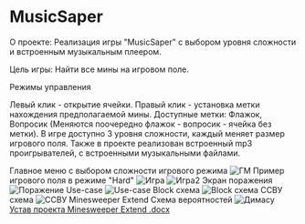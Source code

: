 # MusicSaper
О проекте: Реализация игры "MusicSaper" с выбором уровня сложности и встроенным музыкальным плеером.

Цель игры: Найти все мины на игровом поле.

Режимы управления

Левый клик - открытие ячейки.
Правый клик - установка метки нахождения предполагаемой мины.
Доступные метки: Флажок, Вопросик (Меняются поочередно флажок - вопросик - ячейка без метки).
В игре доступно 3 уровня сложности, каждый меняет размер игрового поля.
Также в проекте реализован встроенный mp3 проигрывателей, с встроенными музыкальными файлами.

Главное меню с выбором сложности игрового режима
![ГМ](https://github.com/Dimonage/MusicSaper/assets/144340113/53ae7dcc-0243-4a35-94e9-10312e607fe7)
Пример игрового поля в режиме "Hard"
![Игра](https://github.com/Dimonage/MusicSaper/assets/144340113/7acfc754-4e30-4c7a-8414-af0450b75ee4)
![Игра2](https://github.com/Dimonage/MusicSaper/assets/144340113/5e5200eb-f7e1-49dd-aec8-c8365a9f226c)
Экран поражения
![Поражение](https://github.com/Dimonage/MusicSaper/assets/144340113/0d4843b8-aa03-4a49-9d11-a56baef8580a)
Use-case
![Use-case](https://github.com/Dimonage/MusicSaper/assets/144340113/abc5b8c1-3f38-435e-9e20-f799ae2a7933)
Block схема
![Block схема](https://github.com/Dimonage/MusicSaper/assets/144340113/f7463679-a561-4ed4-8e78-8646fc5787c1)
    ССВУ схема
![ССВУ Minesweeper Extend](https://github.com/Dimonage/MusicSaper/assets/144340113/cd67fe07-1c78-4af8-a0b9-e7a323e8508e)
Схема вероятностей
![Димасу](https://github.com/Dimonage/MusicSaper/assets/144340113/6fef404a-3944-45c7-bfd0-55ae5cd77cfb)
[Устав проекта Minesweeper Extend .docx](https://github.com/Dimonage/MusicSaper/files/14693128/Minesweeper.Extend.docx)
